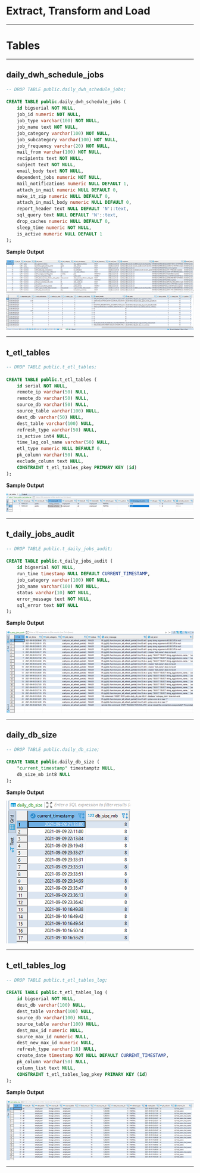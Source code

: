 # **Extract, Transform and Load**

---

# **Tables**

---

## **daily_dwh_schedule_jobs**

```sql
-- DROP TABLE public.daily_dwh_schedule_jobs;

CREATE TABLE public.daily_dwh_schedule_jobs (
	id bigserial NOT NULL,
	job_id numeric NOT NULL,
	job_type varchar(100) NOT NULL,
	job_name text NOT NULL,
	job_category varchar(100) NOT NULL,
	job_subcategory varchar(100) NOT NULL,
	job_frequency varchar(20) NOT NULL,
	mail_from varchar(100) NOT NULL,
	recipients text NOT NULL,
	subject text NOT NULL,
	email_body text NOT NULL,
	dependent_jobs numeric NOT NULL,
	mail_notifications numeric NULL DEFAULT 1,
	attach_in_mail numeric NULL DEFAULT 0,
	make_it_zip numeric NULL DEFAULT 0,
	attach_in_mail_body numeric NULL DEFAULT 0,
	report_header text NULL DEFAULT 'N'::text,
	sql_query text NULL DEFAULT 'N'::text,
	drop_caches numeric NULL DEFAULT 0,
	sleep_time numeric NOT NULL,
	is_active numeric NULL DEFAULT 1
);
```

**Sample Output**

![](i/1.png)
![](i/2.png)

---

## **t_etl_tables**

```sql
-- DROP TABLE public.t_etl_tables;

CREATE TABLE public.t_etl_tables (
	id serial NOT NULL,
	remote_ip varchar(50) NULL,
	remote_db varchar(50) NULL,
	source_db varchar(50) NULL,
	source_table varchar(100) NULL,
	dest_db varchar(50) NULL,
	dest_table varchar(100) NULL,
	refresh_type varchar(50) NULL,
	is_active int4 NULL,
	time_lag_col_name varchar(50) NULL,
	etl_type numeric NULL DEFAULT 0,
	pk_column varchar(50) NULL,
	exclude_column text NULL,
	CONSTRAINT t_etl_tables_pkey PRIMARY KEY (id)
);
```

**Sample Output**

![](i/3.png)

---

## **t_daily_jobs_audit**

```sql
-- DROP TABLE public.t_daily_jobs_audit;

CREATE TABLE public.t_daily_jobs_audit (
	id bigserial NOT NULL,
	run_time timestamp NULL DEFAULT CURRENT_TIMESTAMP,
	job_category varchar(100) NOT NULL,
	job_name varchar(100) NOT NULL,
	status varchar(10) NOT NULL,
	error_message text NOT NULL,
	sql_error text NOT NULL
);
```

**Sample Output**

![](i/4.png)

---

## **daily_db_size**

```sql
-- DROP TABLE public.daily_db_size;

CREATE TABLE public.daily_db_size (
	"current_timestamp" timestamptz NULL,
	db_size_mb int8 NULL
);
```

**Sample Output**

![](i/5.png)

---

## **t_etl_tables_log**

```sql
-- DROP TABLE public.t_etl_tables_log;

CREATE TABLE public.t_etl_tables_log (
	id bigserial NOT NULL,
	dest_db varchar(100) NULL,
	dest_table varchar(100) NULL,
	source_db varchar(100) NULL,
	source_table varchar(100) NULL,
	dest_max_id numeric NULL,
	source_max_id numeric NULL,
	dest_new_max_id numeric NULL,
	refresh_type varchar(10) NULL,
	create_date timestamp NOT NULL DEFAULT CURRENT_TIMESTAMP,
	pk_column varchar(50) NULL,
	column_list text NULL,
	CONSTRAINT t_etl_tables_log_pkey PRIMARY KEY (id)
);
```

**Sample Output**

![](i/6.png)

---



